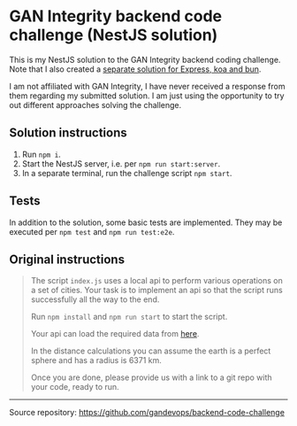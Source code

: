 # GAN Integrity backend code challenge (NestJS solution)

This is my NestJS solution to the GAN Integrity backend coding challenge. Note that I also created a [separate solution for Express, koa and bun](https://github.com/Snater/backend-code-challenge).

I am not affiliated with GAN Integrity, I have never received a response from them regarding my submitted solution. I am just using the opportunity to try out different approaches solving the challenge.

## Solution instructions

1. Run `npm i`.
2. Start the NestJS server, i.e. per `npm run start:server`.
3. In a separate terminal, run the challenge script `npm start`.

## Tests

In addition to the solution, some basic tests are implemented. They may be executed per `npm test` and `npm run test:e2e`.

## Original instructions

>
>The script `index.js` uses a local api to perform various operations on a set of cities. Your task is to implement an api so that the script runs successfully all the way to the end.
>
>Run `npm install` and `npm run start` to start the script.
>
>Your api can load the required data from [here](addresses.json).
>
>In the distance calculations you can assume the earth is a perfect sphere and has a radius is 6371 km.
>
>Once you are done, please provide us with a link to a git repo with your code, ready to run.

---

Source repository: https://github.com/gandevops/backend-code-challenge
